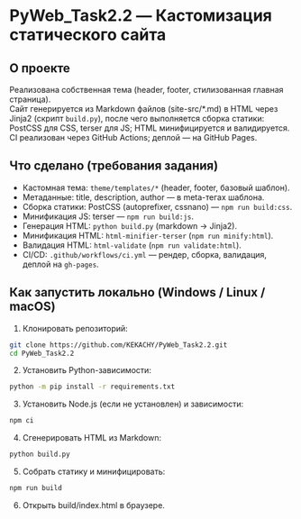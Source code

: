 # PyWeb_Task2.2 — Кастомизация статического сайта

## О проекте
Реализована собственная тема (header, footer, стилизованная главная страница).  
Сайт генерируется из Markdown файлов (site-src/*.md) в HTML через Jinja2 (скрипт `build.py`), после чего выполняется сборка статики: PostCSS для CSS, terser для JS; HTML минифицируется и валидируется. CI реализован через GitHub Actions; деплой — на GitHub Pages.

## Что сделано (требования задания)
- Кастомная тема: `theme/templates/*` (header, footer, базовый шаблон).
- Метаданные: title, description, author — в meta-тегах шаблона.
- Сборка статики: PostCSS (autoprefixer, cssnano) — `npm run build:css`.
- Минификация JS: terser — `npm run build:js`.
- Генерация HTML: `python build.py` (markdown → Jinja2).
- Минификация HTML: `html-minifier-terser` (`npm run minify:html`).
- Валидация HTML: `html-validate` (`npm run validate:html`).
- CI/CD: `.github/workflows/ci.yml` — рендер, сборка, валидация, деплой на `gh-pages`.

## Как запустить локально (Windows / Linux / macOS)
1. Клонировать репозиторий:
```bash
git clone https://github.com/KEKACHY/PyWeb_Task2.2.git
cd PyWeb_Task2.2
```
2. Установить Python-зависимости:
```bash
python -m pip install -r requirements.txt
```
3. Установить Node.js (если не установлен) и зависимости:
```bash
npm ci
```
4. Сгенерировать HTML из Markdown:
```bash
python build.py
```
5. Собрать статику и минифицировать:
```bash
npm run build
```
6. Открыть build/index.html в браузере.